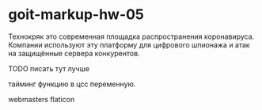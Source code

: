 # goit-markup-hw-05

Технокряк это современная площадка распространения коронавируса. Компании
используют эту платформу для цифрового шпионажа и атак на защищённые сервера
конкурентов.

TODO писать тут лучше

тайминг функцию в цсс переменную. 

webmasters 
flaticon
